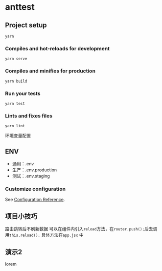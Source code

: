 # anttest

## Project setup
```
yarn
```

### Compiles and hot-reloads for development
```
yarn serve
```

### Compiles and minifies for production
```
yarn build
```

### Run your tests
```
yarn test
```

### Lints and fixes files
```
yarn lint
```
环境变量配置
## ENV
- 通用：.env
- 生产：.env.production
- 测试：.env.staging

### Customize configuration
See [Configuration Reference](https://cli.vuejs.org/config/).

## 项目小技巧
路由跳转后不刷新数据 可以在组件内引入`reload`方法，在`router.push();`后去调用`this.reload();` 具体方法在`app.jsx` 中


## 演示2
lorem